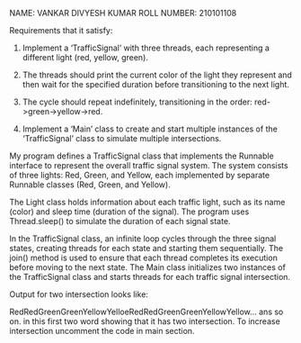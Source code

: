 NAME: VANKAR DIVYESH KUMAR
ROLL NUMBER: 210101108

Requirements that it satisfy:

1. Implement a ‘TrafficSignal’ with three threads, each representing a different light (red, yellow, green).

2. The threads should print the current color of the light they represent and then wait for the specified duration before transitioning to the next light.

3. The cycle should repeat indefinitely, transitioning in the order: red->green->yellow->red.

4. Implement a ‘Main’ class to create and start multiple instances of the ‘TrafficSignal’ class to simulate multiple intersections.

My program defines a TrafficSignal class that implements the Runnable interface to represent the overall traffic signal system. The system consists of three lights: Red, Green, and Yellow, each implemented by separate Runnable classes (Red, Green, and Yellow).

The Light class holds information about each traffic light, such as its name (color) and sleep time (duration of the signal). The program uses Thread.sleep() to simulate the duration of each signal state.

In the TrafficSignal class, an infinite loop cycles through the three signal states, creating threads for each state and starting them sequentially. The join() method is used to ensure that each thread completes its execution before moving to the next state. The Main class initializes two instances of the TrafficSignal class and starts threads for each traffic signal intersection.


Output for two intersection looks like:

RedRedGreenGreenYellowYelloeRedRedGreenGreenYellowYellow... ans so on. in this first two word showing that it has two intersection. To increase intersection uncomment the code in main section.








